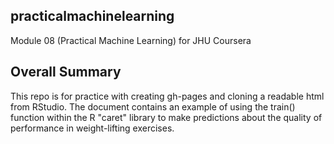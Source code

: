 ## practicalmachinelearning
Module 08 (Practical Machine Learning) for JHU Coursera 
  
## Overall Summary  
This repo is for practice with creating gh-pages and cloning a readable html from RStudio.  The document contains an example of using the train() function within the R "caret" library to make predictions about the quality of performance in weight-lifting exercises.  
  
